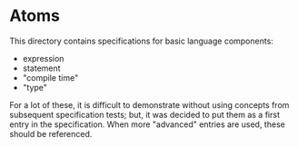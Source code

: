 # Atoms

This directory contains specifications for basic language components:

- expression
- statement
- "compile time"
- "type"

For a lot of these, it is difficult to demonstrate without using concepts
from subsequent specification tests; but, it was decided to put them as a
first entry in the specification. When more "advanced" entries are used,
these should be referenced.

